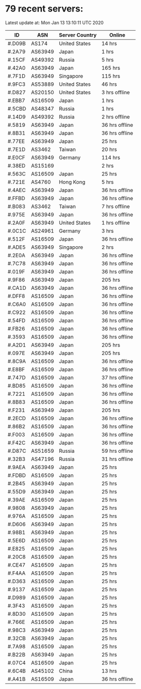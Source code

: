# 79 recent servers:

Latest update at: Mon Jan 13 13:10:11 UTC 2020

| ID | ASN | Server Country | Online |
| -- | --- | -------------- | ------ |
| #.D09B | AS174 | United States | 14 hrs |
| #.2A79 | AS63949 | Japan | 1 hrs |
| #.15CF | AS49392 | Russia | 5 hrs |
| #.42A0 | AS63949 | Japan | 165 hrs |
| #.7F1D | AS63949 | Singapore | 115 hrs |
| #.9FC3 | AS53889 | United States | 46 hrs |
| #.D827 | AS20150 | United States | 3 hrs offline |
| #.EBB7 | AS16509 | Japan | 1 hrs |
| #.5CBD | AS48347 | Russia | 1 hrs |
| #.14D9 | AS49392 | Russia | 2 hrs offline |
| #.5819 | AS63949 | Japan | 36 hrs offline |
| #.8B31 | AS63949 | Japan | 36 hrs offline |
| #.77EE | AS63949 | Japan | 25 hrs |
| #.7E1D | AS3462 | Taiwan | 20 hrs |
| #.E0CF | AS63949 | Germany | 114 hrs |
| #.38ED | AS15169 |  | 2 hrs |
| #.563C | AS16509 | Japan | 25 hrs |
| #.721E | AS4760 | Hong Kong | 5 hrs |
| #.4AEC | AS63949 | Japan | 36 hrs offline |
| #.FFBD | AS63949 | Japan | 36 hrs offline |
| #.B083 | AS3462 | Taiwan | 7 hrs offline |
| #.975E | AS63949 | Japan | 36 hrs offline |
| #.2A0F | AS63949 | United States | 1 hrs offline |
| #.0C1C | AS24961 | Germany | 3 hrs |
| #.512F | AS16509 | Japan | 36 hrs offline |
| #.ADE5 | AS63949 | Singapore | 2 hrs |
| #.2E0A | AS63949 | Japan | 36 hrs offline |
| #.7C78 | AS63949 | Japan | 36 hrs offline |
| #.019F | AS63949 | Japan | 36 hrs offline |
| #.9F86 | AS63949 | Japan | 205 hrs |
| #.CA1D | AS63949 | Japan | 36 hrs offline |
| #.DFF8 | AS16509 | Japan | 36 hrs offline |
| #.C6A0 | AS16509 | Japan | 36 hrs offline |
| #.C922 | AS16509 | Japan | 36 hrs offline |
| #.54FD | AS16509 | Japan | 36 hrs offline |
| #.FB26 | AS16509 | Japan | 36 hrs offline |
| #.3593 | AS16509 | Japan | 36 hrs offline |
| #.A2D1 | AS63949 | Japan | 205 hrs |
| #.097E | AS63949 | Japan | 205 hrs |
| #.8C9A | AS16509 | Japan | 36 hrs offline |
| #.E8BF | AS16509 | Japan | 36 hrs offline |
| #.747D | AS16509 | Japan | 37 hrs offline |
| #.BD85 | AS16509 | Japan | 36 hrs offline |
| #.7221 | AS16509 | Japan | 36 hrs offline |
| #.8B83 | AS16509 | Japan | 36 hrs offline |
| #.F231 | AS63949 | Japan | 205 hrs |
| #.2ECD | AS16509 | Japan | 36 hrs offline |
| #.86B2 | AS16509 | Japan | 36 hrs offline |
| #.F003 | AS16509 | Japan | 36 hrs offline |
| #.F42C | AS63949 | Japan | 36 hrs offline |
| #.D87C | AS51659 | Russia | 59 hrs offline |
| #.32B3 | AS47196 | Russia | 31 hrs offline |
| #.9AEA | AS63949 | Japan | 25 hrs |
| #.FDBD | AS16509 | Japan | 25 hrs |
| #.2B45 | AS63949 | Japan | 25 hrs |
| #.55D9 | AS63949 | Japan | 25 hrs |
| #.39AE | AS16509 | Japan | 25 hrs |
| #.9808 | AS63949 | Japan | 25 hrs |
| #.976A | AS16509 | Japan | 25 hrs |
| #.D606 | AS63949 | Japan | 25 hrs |
| #.98B1 | AS63949 | Japan | 25 hrs |
| #.5E6D | AS16509 | Japan | 25 hrs |
| #.E825 | AS16509 | Japan | 25 hrs |
| #.20C8 | AS16509 | Japan | 25 hrs |
| #.CE47 | AS16509 | Japan | 25 hrs |
| #.F4AA | AS16509 | Japan | 25 hrs |
| #.D363 | AS16509 | Japan | 25 hrs |
| #.9137 | AS16509 | Japan | 25 hrs |
| #.D989 | AS16509 | Japan | 25 hrs |
| #.3F43 | AS16509 | Japan | 25 hrs |
| #.8D30 | AS16509 | Japan | 25 hrs |
| #.766E | AS16509 | Japan | 25 hrs |
| #.98C3 | AS63949 | Japan | 25 hrs |
| #.32CB | AS63949 | Japan | 25 hrs |
| #.7A98 | AS16509 | Japan | 25 hrs |
| #.B22B | AS63949 | Japan | 25 hrs |
| #.07C4 | AS16509 | Japan | 25 hrs |
| #.6C4B | AS45102 | China | 13 hrs |
| #.A41B | AS16509 | Japan | 36 hrs offline |

